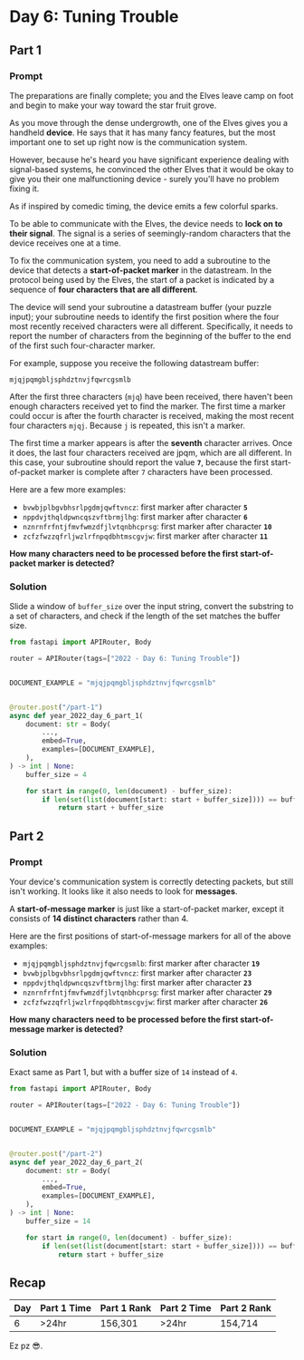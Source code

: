 # Day 6: Tuning Trouble

## Part 1

### Prompt

The preparations are finally complete; you and the Elves leave camp on foot and begin to make your way toward the star fruit grove.

As you move through the dense undergrowth, one of the Elves gives you a handheld **device**.
He says that it has many fancy features, but the most important one to set up right now is the communication system.

However, because he's heard you have significant experience dealing with signal-based systems, he convinced the other Elves that it would be okay to give you their one malfunctioning device - surely you'll have no problem fixing it.

As if inspired by comedic timing, the device emits a few colorful sparks.

To be able to communicate with the Elves, the device needs to **lock on to their signal**.
The signal is a series of seemingly-random characters that the device receives one at a time.

To fix the communication system, you need to add a subroutine to the device that detects a **start-of-packet marker** in the datastream.
In the protocol being used by the Elves, the start of a packet is indicated by a sequence of **four characters that are all different**.

The device will send your subroutine a datastream buffer (your puzzle input); your subroutine needs to identify the first position where the four most recently received characters were all different.
Specifically, it needs to report the number of characters from the beginning of the buffer to the end of the first such four-character marker.

For example, suppose you receive the following datastream buffer:

`mjqjpqmgbljsphdztnvjfqwrcgsmlb`

After the first three characters (`mjq`) have been received, there haven't been enough characters received yet to find the marker.
The first time a marker could occur is after the fourth character is received, making the most recent four characters `mjqj`.
Because `j` is repeated, this isn't a marker.

The first time a marker appears is after the **seventh** character arrives.
Once it does, the last four characters received are jpqm, which are all different.
In this case, your subroutine should report the value **`7`**, because the first start-of-packet marker is complete after `7` characters have been processed.

Here are a few more examples:

- `bvwbjplbgvbhsrlpgdmjqwftvncz`: first marker after character **`5`**
- `nppdvjthqldpwncqszvftbrmjlhg`: first marker after character **`6`**
- `nznrnfrfntjfmvfwmzdfjlvtqnbhcprsg`: first marker after character **`10`**
- `zcfzfwzzqfrljwzlrfnpqdbhtmscgvjw`: first marker after character **`11`**

**How many characters need to be processed before the first start-of-packet marker is detected?**

### Solution

Slide a window of `buffer_size` over the input string, convert the substring to a set of characters, and check if the length of the set matches the buffer size.

```python
from fastapi import APIRouter, Body

router = APIRouter(tags=["2022 - Day 6: Tuning Trouble"])


DOCUMENT_EXAMPLE = "mjqjpqmgbljsphdztnvjfqwrcgsmlb"


@router.post("/part-1")
async def year_2022_day_6_part_1(
    document: str = Body(
        ...,
        embed=True,
        examples=[DOCUMENT_EXAMPLE],
    ),
) -> int | None:
    buffer_size = 4

    for start in range(0, len(document) - buffer_size):
        if len(set(list(document[start: start + buffer_size]))) == buffer_size:
            return start + buffer_size
```

## Part 2

### Prompt

Your device's communication system is correctly detecting packets, but still isn't working.
It looks like it also needs to look for **messages**.

A **start-of-message marker** is just like a start-of-packet marker, except it consists of **14 distinct characters** rather than 4.

Here are the first positions of start-of-message markers for all of the above examples:

- `mjqjpqmgbljsphdztnvjfqwrcgsmlb`: first marker after character **`19`**
- `bvwbjplbgvbhsrlpgdmjqwftvncz`: first marker after character **`23`**
- `nppdvjthqldpwncqszvftbrmjlhg`: first marker after character **`23`**
- `nznrnfrfntjfmvfwmzdfjlvtqnbhcprsg`: first marker after character **`29`**
- `zcfzfwzzqfrljwzlrfnpqdbhtmscgvjw`: first marker after character **`26`**

**How many characters need to be processed before the first start-of-message marker is detected?**

### Solution

Exact same as Part 1, but with a buffer size of `14` instead of `4`.

```python
from fastapi import APIRouter, Body

router = APIRouter(tags=["2022 - Day 6: Tuning Trouble"])


DOCUMENT_EXAMPLE = "mjqjpqmgbljsphdztnvjfqwrcgsmlb"


@router.post("/part-2")
async def year_2022_day_6_part_2(
    document: str = Body(
        ...,
        embed=True,
        examples=[DOCUMENT_EXAMPLE],
    ),
) -> int | None:
    buffer_size = 14

    for start in range(0, len(document) - buffer_size):
        if len(set(list(document[start: start + buffer_size]))) == buffer_size:
            return start + buffer_size
```

## Recap


| Day | Part 1 Time | Part 1 Rank | Part 2 Time | Part 2 Rank |
|-----|-------------|-------------|-------------|-------------|
| 6   | >24hr       | 156,301     | >24hr       | 154,714     |

Ez pz 😎.

